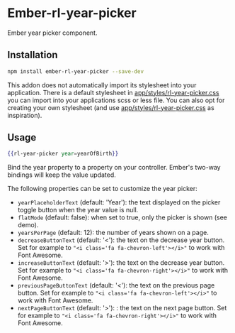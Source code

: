 # Ember-rl-year-picker

Ember year picker component.

## Installation

```bash
npm install ember-rl-year-picker --save-dev
```

This addon does not automatically import its stylesheet into your application. There is a default stylesheet in
[app/styles/rl-year-picker.css](app/styles/rl-year-picker.css) you can import into your applications scss or less file.
You can also opt for creating your own stylesheet (and use
[app/styles/rl-year-picker.css](app/styles/rl-year-picker.css) as inspiration).

## Usage

```handlebars
{{rl-year-picker year=yearOfBirth}}
```

Bind the year property to a property on your controller. Ember's two-way bindings will keep the value updated.

The following properties can be set to customize the year picker:

* `yearPlaceholderText` (default: 'Year'): the text displayed on the picker toggle button when the year value is null.
* `flatMode` (default: false): when set to true, only the picker is shown (see demo).
* `yearsPerPage` (default: 12): the number of years shown on a page.
* `decreaseButtonText` (default: '<'): the text on the decrease year button. Set for example to
  `"<i class='fa fa-chevron-left'></i>"` to work with Font Awesome.
* `increaseButtonText` (default: '>'): the text on the decrease year button. Set for example to
  `"<i class='fa fa-chevron-right'></i>"` to work with Font Awesome.
* `previousPageButtonText` (default: '<'): the text on the previous page button. Set for example to
  `"<i class='fa fa-chevron-left'></i>"` to work with Font Awesome.
* `nextPageButtonText` (default: '>'): : the text on the next page button. Set for example to
  `"<i class='fa fa-chevron-right'></i>"` to work with Font Awesome.
